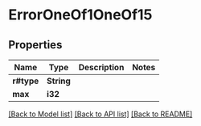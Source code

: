 # ErrorOneOf1OneOf15

## Properties

Name | Type | Description | Notes
------------ | ------------- | ------------- | -------------
**r#type** | **String** |  | 
**max** | **i32** |  | 

[[Back to Model list]](../README.md#documentation-for-models) [[Back to API list]](../README.md#documentation-for-api-endpoints) [[Back to README]](../README.md)



